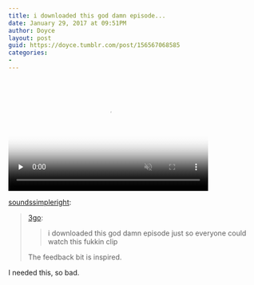 ```yaml
---
title: i downloaded this god damn episode...
date: January 29, 2017 at 09:51PM
author: Doyce
layout: post
guid: https://doyce.tumblr.com/post/156567068585
categories:
- 
--- 
```



<video  id='embed-588ec838b54f9354563866' class='crt-video crt-skin-default' width='400' height='225' poster='https://31.media.tumblr.com/tumblr_nnx4s0JH9N1qce5fh_frame1.jpg' preload='none' muted data-crt-video data-crt-options='{"autoheight":null,"duration":128,"hdUrl":false,"filmstrip":{"url":"https:\/\/31.media.tumblr.com\/previews\/tumblr_nnx4s0JH9N1qce5fh_filmstrip.jpg","width":"200","height":"112"}}' >
    <source src="https://doyce.tumblr.com/video_file/t:ClegvCWDXeCe-Iy5_EfW6A/156567068585/tumblr_nnx4s0JH9N1qce5fh" type="video/mp4">
</video>
 
 
<p><a href="http://soundssimpleright.tumblr.com/post/118449386223/3go-i-downloaded-this-god-damn-episode-just-so" class="tumblr_blog" target="_blank">soundssimpleright</a>:</p>

<blockquote>
<p><a href="http://3go.tumblr.com/post/118269104060/i-downloaded-this-god-damn-episode-just-so" class="tumblr_blog" target="_blank">3go</a>:</p>

<blockquote><p>i downloaded this god damn episode just so everyone could watch this fukkin clip 
</p></blockquote>

<p>The feedback bit is inspired.</p>
</blockquote>

<p>I needed this, so bad.</p> 
